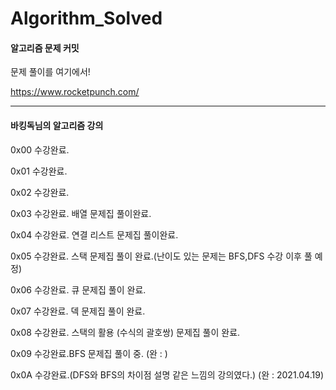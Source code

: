 # Algorithm_Solved

#### 알고리즘 문제 커밋

문제 풀이를 여기에서!

https://www.rocketpunch.com/


* * *
#### 바킹독님의 알고리즘 강의

0x00 수강완료.

0x01 수강완료.

0x02 수강완료.

0x03 수강완료. 배열 문제집 풀이완료. 

0x04 수강완료. 연결 리스트 문제집 풀이완료.

0x05 수강완료. 스택 문제집 풀이 완료.(난이도 있는 문제는 BFS,DFS 수강 이후 풀 예정)

0x06 수강완료. 큐 문제집 풀이 완료.

0x07 수강완료. 덱 문제집 풀이 완료.

0x08 수강완료. 스택의 활용 (수식의 괄호쌍) 문제집 풀이 완료.

0x09 수강완료.BFS 문제집 풀이 중. (완 : )

0x0A 수강완료.(DFS와 BFS의 차이점 설명 같은 느낌의 강의였다.) (완 : 2021.04.19)



